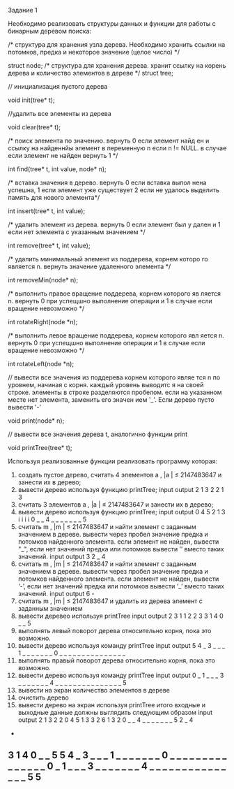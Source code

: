 Задание 1

Необходимо реализовать структуры данных и функции для работы с бинарным деревом поиска:

/* структура для хранения узла дерева. Необходимо хранить
ссылки на потомков, предка и некоторое значение (целое число) */

struct node;
/* структура для хранения дерева. хранит ссылку на корень
дерева и количество элементов в дереве */
struct tree;

// инициализация пустого дерева

void init(tree* t);

//удалить все элементы из дерева

void clear(tree* t);

/* поиск элемента по значению. вернуть 0 если элемент найд
ен и ссылку на найденнйы элемент в переменную n если n !=
NULL. в случае если элемент не найден вернуть 1
*/

int find(tree* t, int value, node* n);

/* вставка значения в дерево. вернуть 0 если вставка выпол
нена успешна,
1 если элемент уже существует
2 если не удалось выделить память для нового элемента*/

int insert(tree* t, int value);

/* удалить элемент из дерева. вернуть 0 если элемент был у
дален и 1 если нет элемента с указанным значением */

int remove(tree* t, int value);

/* удалить минимальный элемент из поддерева, корнем которо
го является n. вернуть значение удаленного элемента */

int removeMin(node* n);

/* выполнить правое вращение поддерева, корнем которого яв
ляется n. вернуть 0 при успещшно выполнение операции и 1 в
случае если вращение невозможно */

int rotateRight(node *n);

/* выполнить левое вращение поддерева, корнем которого явл
яется n. вернуть 0 при успещшно выполнение операции и 1 в
случае если вращение невозможно */

int rotateLeft(node *n);

// вывести все значения из поддерева корнем которого являе
тся n по уровнем, начиная с корня. каждый уровень выводитс
я на своей строке. элементы в строке разделяются пробелом.
если на указанном месте нет элемента, заменить его значен
ием '_'. Если дерево пусто вывести '-'

void print(node* n);

// вывести все значения дерева t, аналогично функции print

void printTree(tree* t);

Используя реализованные функции реализовать программу которая:
1. создать пустое дерево, считать 4 элементов a , |a | ≤
2147483647 и занести их в дерево;
2. вывести дерево используя функцию printTree;
input output
2 1 3 2 2
1 3
3. считать 3 элементов a , |a | ≤ 2147483647 и занести их в
дерево;
4. вывести дерево используя функцию printTree;
input output
0 4 5 2
1 3
i i
i i
0 _ _ 4
_ _ _ _ _ _ _ 5
5. считать m , |m | ≤ 2147483647 и найти элемент с заданным
значением в дереве. вывести через пробел значение предка
и потомков найденного элемента. если элемент не найден,
вывести "_", если нет значений предка или потомков вывести
’’ вместо таких значений.
input output
3 2 _ 4
6. считать m , |m | ≤ 2147483647 и найти элемент с заданным
значением в дереве. вывести через пробел значение предка
и потомков найденного элемента. если элемент не найден,
вывести ‘-’, если нет значений предка или потомков вывести
‘_’ вместо таких значений.
input output
6 -
7. считать m , |m | ≤ 2147483647 и удалить из дерева элемент с
заданным значением
8. вывести деревео используя printTree
input output
2 3
1 1
2 2
3 3
1 4
0 _ _ 5
9. выполнять левый поворот дерева относительно корня, пока
это возможно.
10. вывести дерево используя команду printTree
input output
5
4 _
3 _ _ _
1 _ _ _ _ _ _ _
0 _ _ _ _ _ _ _ _ _ _ _ _ _ _ _
11. выполнять правый поворот дерева относительно корня, пока
это возможно.
12. вывести дерево используя команду printTree
input output
0
_ 1
_ _ _ 3
_ _ _ _ _ _ _ 4
_ _ _ _ _ _ _ _ _ _ _ _ _ _ _ 5
13. вывести на экран количество элементов в дереве
14. очистить дерево
15. вывести дерево на экран используя printTree
итого входные и выходные данные должны выглядить следующим
образом
input output
2 1 3 2 2
0 4 5 1 3
3 2
6 1 3
2 0 _ _ 4
_ _ _ _ _ _ _ 5
2 _ 4
-
3
1 4
0 _ _ 5
5
4 _
3 _ _ _
1 _ _ _ _ _ _ _
0 _ _ _ _ _ _ _ _ _ _ _ _ _ _ _
0
_ 1
_ _ _ 3
_ _ _ _ _ _ _ 4
_ _ _ _ _ _ _ _ _ _ _ _ _ _ _ 5
5
-
